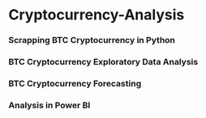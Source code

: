 # Cryptocurrency-Analysis
### Scrapping BTC Cryptocurrency in Python
### BTC Cryptocurrency Exploratory Data Analysis
### BTC Cryptocurrency Forecasting
### Analysis in Power BI
